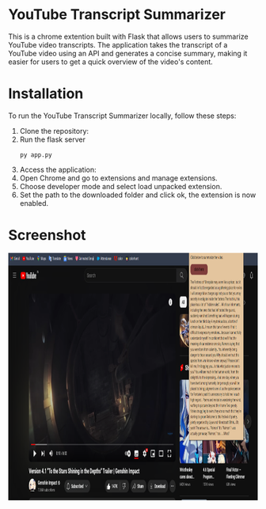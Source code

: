 # YouTube Transcript Summarizer
This is a chrome extention built with Flask that allows users to summarize YouTube video transcripts. The application takes the transcript of a YouTube video using an API and generates a concise summary, making it easier for users to get a quick overview of the video's content.

# Installation
To run the YouTube Transcript Summarizer locally, follow these steps:
1. Clone the repository:
2. Run the flask server
   ```
   py app.py
   ```
3. Access the application:
4. Open Chrome and go to extensions and manage extensions.
5. Choose developer mode and select load unpacked extension.
6. Set the path to the downloaded folder and click ok, the extension is now enabled.

# Screenshot
<img src="image.png" height="500" width="900"></img>
